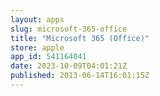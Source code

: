 ```yaml
---
layout: apps
slug: microsoft-365-office
title: "Microsoft 365 (Office)"
store: apple
app_id: 541164041
date: 2023-10-09T04:01:21Z
published: 2013-06-14T16:01:15Z
---
```

